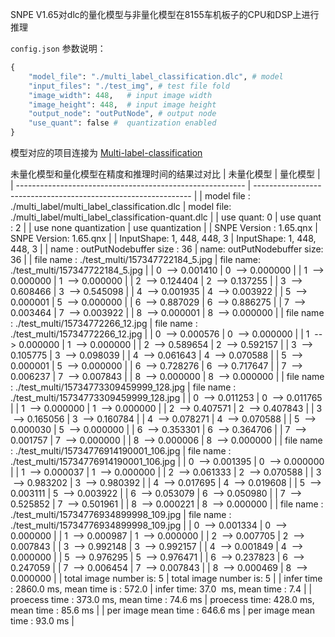 
SNPE  V1.65对dlc的量化模型与非量化模型在8155车机板子的CPU和DSP上进行推理

`config.json` 参数说明：
```python
{
	"model_file": "./multi_label_classification.dlc", # model
	"input_files": "./test_img", # test file fold
	"image_width": 448,   # input image width
	"image_height": 448,  # input image height
	"output_node": "outPutNode", # output node
	"use_quant": false #  quantization enabled
}
```

模型对应的项目连接为 [Multi-label-classification](https://github.com/youngx123/Multi-label-classification)

未量化模型和量化模型在精度和推理时间的结果过对比
| 未量化模型                                                | 量化模型                                                       |
| --------------------------------------------------------- | -------------------------------------------------------------- |
| model file : ./multi_label/multi_label_classification.dlc | model file: ./multi_label/multi_label_classification-quant.dlc |
| use   quant: 0                                            | use quant : 2                                                  |
| use none quantization                                     | use quantization                                               |
| SNPE Version : 1.65.qnx                                   | SNPE Version: 1.65.qnx                                         |
| InputShape: 1, 448, 448,  3                               | InputShape: 1, 448, 448, 3                                     |
| name : outPutNodebuffer size : 36                         | name: outPutNodebuffer size: 36                                |
| file name : ./test_multi/157347722184_5.jpg               | file name: ./test_multi/157347722184_5.jpg                     |
| 0  --> 0.001410                                           | 0  --> 0.000000                                                |
| 1  --> 0.000000                                           | 1  --> 0.000000                                                |
| 2  --> 0.124404                                           | 2  --> 0.137255                                                |
| 3  --> 0.608466                                           | 3  --> 0.545098                                                |
| 4  --> 0.001935                                           | 4  --> 0.003922                                                |
| 5  --> 0.000001                                           | 5  --> 0.000000                                                |
| 6  --> 0.887029                                           | 6  --> 0.886275                                                |
| 7  --> 0.003464                                           | 7  --> 0.003922                                                |
| 8  --> 0.000001                                           | 8  --> 0.000000                                                |
| file name : ./test_multi/15734772266_12.jpg               | file name : ./test_multi/15734772266_12.jpg                    |
| 0  --> 0.000576                                           | 0  --> 0.000000                                                |
| 1  --> 0.000000                                           | 1  --> 0.000000                                                |
| 2  --> 0.589654                                           | 2  --> 0.592157                                                |
| 3  --> 0.105775                                           | 3  --> 0.098039                                                |
| 4  --> 0.061643                                           | 4  --> 0.070588                                                |
| 5  --> 0.000001                                           | 5  --> 0.000000                                                |
| 6  --> 0.728276                                           | 6  --> 0.717647                                                |
| 7  --> 0.006237                                           | 7  --> 0.007843                                                |
| 8  --> 0.000000                                           | 8  --> 0.000000                                                |
| file name : ./test_multi/15734773309459999_128.jpg        | file name : ./test_multi/15734773309459999_128.jpg             |
| 0  --> 0.011253                                           | 0  --> 0.011765                                                |
| 1  --> 0.000000                                           | 1  --> 0.000000                                                |
| 2  --> 0.407571                                           | 2  --> 0.407843                                                |
| 3  --> 0.165056                                           | 3  --> 0.160784                                                |
| 4  --> 0.078271                                           | 4  --> 0.070588                                                |
| 5  --> 0.000030                                           | 5  --> 0.000000                                                |
| 6  --> 0.353301                                           | 6  --> 0.364706                                                |
| 7  --> 0.001757                                           | 7  --> 0.000000                                                |
| 8  --> 0.000006                                           | 8  --> 0.000000                                                |
| file name : ./test_multi/15734776914190001_106.jpg        | file name : ./test_multi/15734776914190001_106.jpg             |
| 0  --> 0.001395                                           | 0  --> 0.000000                                                |
| 1  --> 0.000037                                           | 1  --> 0.000000                                                |
| 2  --> 0.061333                                           | 2  --> 0.070588                                                |
| 3  --> 0.983202                                           | 3  --> 0.980392                                                |
| 4  --> 0.017695                                           | 4  --> 0.019608                                                |
| 5  --> 0.003111                                           | 5  --> 0.003922                                                |
| 6  --> 0.053079                                           | 6  --> 0.050980                                                |
| 7  --> 0.525852                                           | 7  --> 0.501961                                                |
| 8  --> 0.000221                                           | 8  --> 0.000000                                                |
| file name : ./test_multi/15734776934899998_109.jpg        | file name : ./test_multi/15734776934899998_109.jpg             |
| 0  --> 0.001334                                           | 0  --> 0.000000                                                |
| 1  --> 0.000987                                           | 1  --> 0.000000                                                |
| 2  --> 0.007705                                           | 2  --> 0.007843                                                |
| 3  --> 0.992148                                           | 3  --> 0.992157                                                |
| 4  --> 0.001849                                           | 4  --> 0.000000                                                |
| 5  --> 0.976295                                           | 5  --> 0.976471                                                |
| 6  --> 0.237823                                           | 6  --> 0.247059                                                |
| 7  --> 0.006454                                           | 7  --> 0.007843                                                |
| 8  --> 0.000469                                           | 8  --> 0.000000                                                |
| total  image number is: 5                                 | total image number is: 5                                       |
| infer  time  : 2860.0 ms, mean time is : 572.0            | infer time: 37.0  ms,  mean time : 7.4                         |
| proecess time : 373.0 ms, mean time : 74.6 ms             | proecess time: 428.0 ms, mean time : 85.6 ms                   |
| per image mean time : 646.6 ms                            | per image mean time : 93.0 ms                                  |
